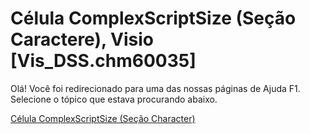 
# Célula ComplexScriptSize (Seção Caractere), Visio [Vis_DSS.chm60035]

Olá! Você foi redirecionado para uma das nossas páginas de Ajuda F1. Selecione o tópico que estava procurando abaixo.

[Célula ComplexScriptSize (Seção Character)](http://msdn.microsoft.com/library/f58687d7-2ba4-ff77-0bcc-3106867d89de%28Office.15%29.aspx)
